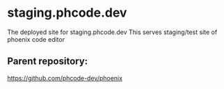 # staging.phcode.dev
The deployed site for staging.phcode.dev
This serves staging/test site of phoenix code editor


## Parent repository:

https://github.com/phcode-dev/phoenix
